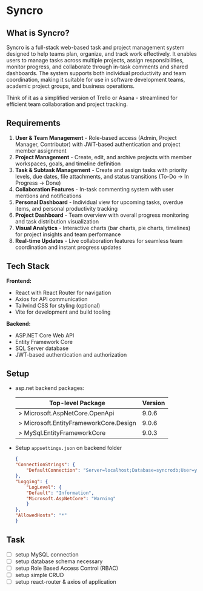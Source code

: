 # Syncro

## What is Syncro?

Syncro is a full-stack web-based task and project management system designed to help teams plan, organize, and track work effectively. It enables users to manage tasks across multiple projects, assign responsibilities, monitor progress, and collaborate through in-task comments and shared dashboards. The system supports both individual productivity and team coordination, making it suitable for use in software development teams, academic project groups, and business operations.

Think of it as a simplified version of Trello or Asana - streamlined for efficient team collaboration and project tracking.

## Requirements

1. **User & Team Management** - Role-based access (Admin, Project Manager, Contributor) with JWT-based authentication and project member assignment
2. **Project Management** - Create, edit, and archive projects with member workspaces, goals, and timeline definition
3. **Task & Subtask Management** - Create and assign tasks with priority levels, due dates, file attachments, and status transitions (To-Do → In Progress → Done)
4. **Collaboration Features** - In-task commenting system with user mentions and notifications
5. **Personal Dashboard** - Individual view for upcoming tasks, overdue items, and personal productivity tracking
6. **Project Dashboard** - Team overview with overall progress monitoring and task distribution visualization
7. **Visual Analytics** - Interactive charts (bar charts, pie charts, timelines) for project insights and team performance
8. **Real-time Updates** - Live collaboration features for seamless team coordination and instant progress updates

## Tech Stack

**Frontend:**

- React with React Router for navigation
- Axios for API communication
- Tailwind CSS for styling (optional)
- Vite for development and build tooling

**Backend:**

- ASP.NET Core Web API
- Entity Framework Core
- SQL Server database
- JWT-based authentication and authorization

## Setup

- asp.net backend packages:

    | Top-level Package                      | Version |
    | -------------------------------------- | ------- |
    | > Microsoft.AspNetCore.OpenApi         | 9.0.6   |
    | > Microsoft.EntityFrameworkCore.Design | 9.0.6   |
    | > MySql.EntityFrameworkCore            | 9.0.3   |

- Setup `appsettings.json` on backend folder

    ```json
    {
    "ConnectionStrings": {
        "DefaultConnection": "Server=localhost;Database=syncrodb;User=your_username;Password=your_password;Port=3306;"
    },
    "Logging": {
        "LogLevel": {
        "Default": "Information",
        "Microsoft.AspNetCore": "Warning"
        }
    },
    "AllowedHosts": "*"
    }
    ```

## Task

- [ ] setup MySQL connection
- [ ] setup database schema necessary
- [ ] setup Role Based Access Control (RBAC)
- [ ] setup simple CRUD
- [ ] setup react-router & axios of application
